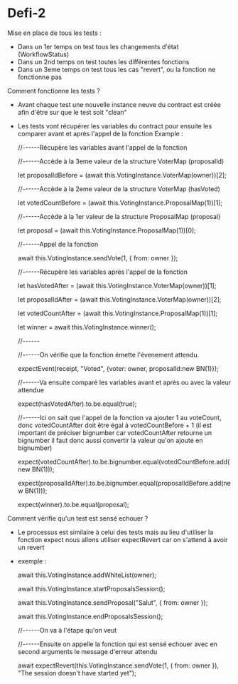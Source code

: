 # Defi-2

Mise en place de tous les tests :

- Dans un 1er temps on test tous les changements d'état (WorkflowStatus)
- Dans un 2nd temps on test toutes les différentes fonctions
- Dans un 3eme temps on test tous les cas "revert", ou la fonction ne fonctionne pas

Comment fonctionne les tests ?

- Avant chaque test une nouvelle instance neuve du contract est créée afin d'être sur que le test soit "clean"

- Les tests vont récupérer les variables du contract pour ensuite les comparer avant et après l'appel de la fonction
  Example :

  //------Récupère les variables avant l'appel de la fonction

  //------Accède à la 3eme valeur de la structure VoterMap (proposalId)

  let proposalIdBefore = (await this.VotingInstance.VoterMap(owner))[2];

  //------Accède à la 2eme valeur de la structure VoterMap (hasVoted)

  let votedCountBefore = (await this.VotingInstance.ProposalMap(1))[1];

  //------Accède à la 1er valeur de la structure ProposalMap (proposal)

  let proposal = (await this.VotingInstance.ProposalMap(1))[0];

  //------Appel de la fonction

  await this.VotingInstance.sendVote(1, { from: owner });

  //------Récupère les variables après l'appel de la fonction

  let hasVotedAfter = (await this.VotingInstance.VoterMap(owner))[1];

  let proposalIdAfter = (await this.VotingInstance.VoterMap(owner))[2];

  let votedCountAfter = (await this.VotingInstance.ProposalMap(1))[1];

  let winner = await this.VotingInstance.winner();

  //------

  //------On vérifie que la fonction émette l'évenement attendu.

  expectEvent(receipt, "Voted", {voter: owner, proposalId:new BN(1)});

  //------Va ensuite comparé les variables avant et après ou avec la valeur attendue

  expect(hasVotedAfter).to.be.equal(true);

  //------Ici on sait que l'appel de la fonction va ajouter 1 au voteCount, donc votedCountAfter doit être égal à votedCountBefore + 1 (il est important de préciser bignumber car votedCountAfter retourne un bignumber il faut donc aussi convertir la valeur qu'on ajoute en bignumber)

  expect(votedCountAfter).to.be.bignumber.equal(votedCountBefore.add(new BN(1)));

  expect(proposalIdAfter).to.be.bignumber.equal(proposalIdBefore.add(new BN(1)));

  expect(winner).to.be.equal(proposal);

Comment vérifie qu'un test est sensé echouer ?

- Le processus est similaire à celui des tests mais au lieu d'utiliser la fonction expect nous allons utiliser expectRevert car on s'attend à avoir un revert

- exemple :

  await this.VotingInstance.addWhiteList(owner);

  await this.VotingInstance.startProposalsSession();

  await this.VotingInstance.sendProposal("Salut", { from: owner });

  await this.VotingInstance.endProposalsSession();

  //------On va à l'étape qu'on veut

  //------Ensuite on appelle la fonction qui est sensé echouer avec en second arguments le message d'erreur attendu

  await expectRevert(this.VotingInstance.sendVote(1, { from: owner }), "The session doesn't have started yet");
